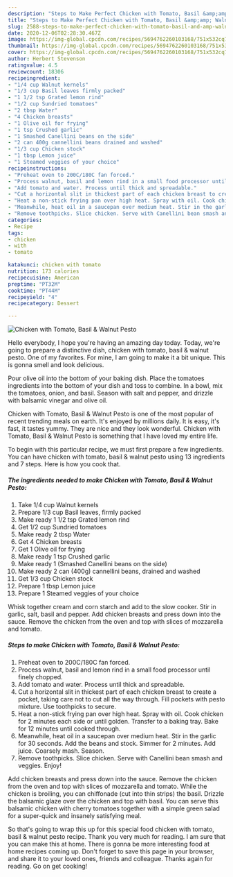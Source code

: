 ```yaml
---
description: "Steps to Make Perfect Chicken with Tomato, Basil &amp;amp; Walnut Pesto"
title: "Steps to Make Perfect Chicken with Tomato, Basil &amp;amp; Walnut Pesto"
slug: 2588-steps-to-make-perfect-chicken-with-tomato-basil-and-amp-walnut-pesto
date: 2020-12-06T02:28:30.467Z
image: https://img-global.cpcdn.com/recipes/5694762260103168/751x532cq70/chicken-with-tomato-basil-walnut-pesto-recipe-main-photo.jpg
thumbnail: https://img-global.cpcdn.com/recipes/5694762260103168/751x532cq70/chicken-with-tomato-basil-walnut-pesto-recipe-main-photo.jpg
cover: https://img-global.cpcdn.com/recipes/5694762260103168/751x532cq70/chicken-with-tomato-basil-walnut-pesto-recipe-main-photo.jpg
author: Herbert Stevenson
ratingvalue: 4.5
reviewcount: 18306
recipeingredient:
- "1/4 cup Walnut kernels"
- "1/3 cup Basil leaves firmly packed"
- "1 1/2 tsp Grated lemon rind"
- "1/2 cup Sundried tomatoes"
- "2 tbsp Water"
- "4 Chicken breasts"
- "1 Olive oil for frying"
- "1 tsp Crushed garlic"
- "1 Smashed Canellini beans on the side"
- "2 can 400g cannellini beans drained and washed"
- "1/3 cup Chicken stock"
- "1 tbsp Lemon juice"
- "1 Steamed veggies of your choice"
recipeinstructions:
- "Preheat oven to 200C/180C fan forced."
- "Process walnut, basil and lemon rind in a small food processor until finely chopped."
- "Add tomato and water. Process until thick and spreadable."
- "Cut a horizontal slit in thickest part of each chicken breast to create a pocket, taking care not to cut all the way through. Fill pockets with pesto mixture. Use toothpicks to secure."
- "Heat a non-stick frying pan over high heat. Spray with oil. Cook chicken for 2 minutes each side or until golden. Transfer to a baking tray. Bake for 12 minutes until cooked through."
- "Meanwhile, heat oil in a saucepan over medium heat. Stir in the garlic for 30 seconds. Add the beans and stock. Simmer for 2 minutes. Add juice. Coarsely mash. Season."
- "Remove toothpicks. Slice chicken. Serve with Canellini bean smash and veggies. Enjoy!"
categories:
- Recipe
tags:
- chicken
- with
- tomato

katakunci: chicken with tomato 
nutrition: 173 calories
recipecuisine: American
preptime: "PT32M"
cooktime: "PT44M"
recipeyield: "4"
recipecategory: Dessert

---
```



![Chicken with Tomato, Basil &amp; Walnut Pesto](https://img-global.cpcdn.com/recipes/5694762260103168/751x532cq70/chicken-with-tomato-basil-walnut-pesto-recipe-main-photo.jpg)

Hello everybody, I hope you're having an amazing day today. Today, we're going to prepare a distinctive dish, chicken with tomato, basil &amp; walnut pesto. One of my favorites. For mine, I am going to make it a bit unique. This is gonna smell and look delicious.

Pour olive oil into the bottom of your baking dish. Place the tomatoes ingredients into the bottom of your dish and toss to combine. In a bowl, mix the tomatoes, onion, and basil. Season with salt and pepper, and drizzle with balsamic vinegar and olive oil.

Chicken with Tomato, Basil &amp; Walnut Pesto is one of the most popular of recent trending meals on earth. It's enjoyed by millions daily. It is easy, it's fast, it tastes yummy. They are nice and they look wonderful. Chicken with Tomato, Basil &amp; Walnut Pesto is something that I have loved my entire life.


To begin with this particular recipe, we must first prepare a few ingredients. You can have chicken with tomato, basil &amp; walnut pesto using 13 ingredients and 7 steps. Here is how you cook that.

<!--inarticleads1-->

##### The ingredients needed to make Chicken with Tomato, Basil &amp; Walnut Pesto:

1. Take 1/4 cup Walnut kernels
1. Prepare 1/3 cup Basil leaves, firmly packed
1. Make ready 1 1/2 tsp Grated lemon rind
1. Get 1/2 cup Sundried tomatoes
1. Make ready 2 tbsp Water
1. Get 4 Chicken breasts
1. Get 1 Olive oil for frying
1. Make ready 1 tsp Crushed garlic
1. Make ready 1 (Smashed Canellini beans on the side)
1. Make ready 2 can (400g) cannellini beans, drained and washed
1. Get 1/3 cup Chicken stock
1. Prepare 1 tbsp Lemon juice
1. Prepare 1 Steamed veggies of your choice


Whisk together cream and corn starch and add to the slow cooker. Stir in garlic, salt, basil and pepper. Add chicken breasts and press down into the sauce. Remove the chicken from the oven and top with slices of mozzarella and tomato. 

<!--inarticleads2-->

##### Steps to make Chicken with Tomato, Basil &amp; Walnut Pesto:

1. Preheat oven to 200C/180C fan forced.
1. Process walnut, basil and lemon rind in a small food processor until finely chopped.
1. Add tomato and water. Process until thick and spreadable.
1. Cut a horizontal slit in thickest part of each chicken breast to create a pocket, taking care not to cut all the way through. Fill pockets with pesto mixture. Use toothpicks to secure.
1. Heat a non-stick frying pan over high heat. Spray with oil. Cook chicken for 2 minutes each side or until golden. Transfer to a baking tray. Bake for 12 minutes until cooked through.
1. Meanwhile, heat oil in a saucepan over medium heat. Stir in the garlic for 30 seconds. Add the beans and stock. Simmer for 2 minutes. Add juice. Coarsely mash. Season.
1. Remove toothpicks. Slice chicken. Serve with Canellini bean smash and veggies. Enjoy!


Add chicken breasts and press down into the sauce. Remove the chicken from the oven and top with slices of mozzarella and tomato. While the chicken is broiling, you can chiffonade (cut into thin strips) the basil. Drizzle the balsamic glaze over the chicken and top with basil. You can serve this balsamic chicken with cherry tomatoes together with a simple green salad for a super-quick and insanely satisfying meal. 

So that's going to wrap this up for this special food chicken with tomato, basil &amp; walnut pesto recipe. Thank you very much for reading. I am sure that you can make this at home. There is gonna be more interesting food at home recipes coming up. Don't forget to save this page in your browser, and share it to your loved ones, friends and colleague. Thanks again for reading. Go on get cooking!
